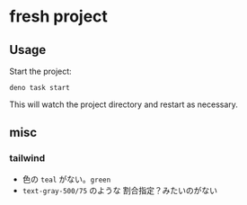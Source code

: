 # fresh project

## Usage

Start the project:

```
deno task start
```

This will watch the project directory and restart as necessary.

## misc
### tailwind
* 色の `teal` がない。`green`
* `text-gray-500/75` のような 割合指定？みたいのがない
